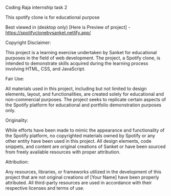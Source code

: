Coding Raja internship task 2

This spotify clone is for educational purpose


Best viewed in (desktop only) [Here is Preview of project] - https://spotifyclonebysanket.netlify.app/

Copyright Disclaimer:

This project is a learning exercise undertaken by Sanket for educational purposes in the field of web development. The project, a Spotify clone, is intended to demonstrate skills acquired during the learning process involving HTML, CSS, and JavaScript.

Fair Use:

All materials used in this project, including but not limited to design elements, layout, and functionalities, are created solely for educational and non-commercial purposes. The project seeks to replicate certain aspects of the Spotify platform for educational and portfolio demonstration purposes only.

Originality:

While efforts have been made to mimic the appearance and functionality of the Spotify platform, no copyrighted materials owned by Spotify or any other entity have been used in this project. All design elements, code snippets, and content are original creations of Sanket or have been sourced from freely available resources with proper attribution.

Attribution:

Any resources, libraries, or frameworks utilized in the development of this project that are not original creations of [Your Name] have been properly attributed. All third-party resources are used in accordance with their respective licenses and terms of use.
